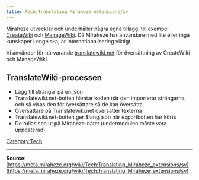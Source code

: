 ```yaml
---
title: Tech:Translating Miraheze extensions/sv
---
```



Miraheze utvecklar och underhåller några egna tillägg, till exempel [CreateWiki](https://meta.miraheze.org/wiki/github:miraheze/CreateWiki) och [ManageWiki](https://meta.miraheze.org/wiki/github:miraheze/ManageWiki). Då Miraheze har användare med lite eller inga kunskaper i engelska, är internationalisering viktigt.

Vi använder för närvarande [translatewiki.net](https://meta.miraheze.org/wiki/translatewiki:) för översättning av CreateWiki och ManageWiki.

## TranslateWiki-processen 

* Lägg till strängar på en.json
* Translatewiki.net-botten hämtar koden när den importerar strängarna, och så visas den för översättare så de kan översätta.
* Översättare på Translatewiki.net översätter texterna
* Translatewiki.net-botten ger $lang.json när exportbotten har körts
* De rullas sen ut på Miraheze-nätet (undermodulen måste vara uppdaterad)

[Category:Tech](https://meta.miraheze.org/wiki/Category:Tech)

----
**Source**: [https://meta.miraheze.org/wiki/Tech:Translating_Miraheze_extensions/sv](https://meta.miraheze.org/wiki/Tech:Translating_Miraheze_extensions/sv)